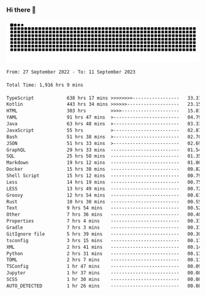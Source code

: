 ### Hi there 👋

<picture>
  <source media="(prefers-color-scheme: dark)" srcset="https://raw.githubusercontent.com/heyline/heyline/output/github-contribution-grid-snake-dark.svg">
  <source media="(prefers-color-scheme: light)" srcset="https://raw.githubusercontent.com/heyline/heyline/output/github-contribution-grid-snake.svg">
  <img alt="github contribution grid snake animation" src="https://raw.githubusercontent.com/heyline/heyline/output/github-contribution-grid-snake.svg">
</picture>

<!--START_SECTION:waka-->

```txt
From: 27 September 2022 - To: 11 September 2023

Total Time: 1,916 hrs 9 mins

TypeScript            638 hrs 17 mins >>>>>>>>-----------------   33.31 %
Kotlin                443 hrs 34 mins >>>>>>-------------------   23.15 %
HTML                  303 hrs         >>>>---------------------   15.81 %
YAML                  91 hrs 47 mins  >------------------------   04.79 %
Java                  63 hrs 48 mins  >------------------------   03.33 %
JavaScript            55 hrs          >------------------------   02.87 %
Bash                  51 hrs 38 mins  >------------------------   02.70 %
JSON                  51 hrs 33 mins  >------------------------   02.69 %
GraphQL               29 hrs 33 mins  -------------------------   01.54 %
SQL                   25 hrs 50 mins  -------------------------   01.35 %
Markdown              19 hrs 12 mins  -------------------------   01.00 %
Docker                15 hrs 38 mins  -------------------------   00.82 %
Shell Script          15 hrs 12 mins  -------------------------   00.79 %
Less                  14 hrs 19 mins  -------------------------   00.75 %
LESS                  13 hrs 49 mins  -------------------------   00.72 %
Groovy                12 hrs 54 mins  -------------------------   00.67 %
Rust                  10 hrs 30 mins  -------------------------   00.55 %
Text                  9 hrs 54 mins   -------------------------   00.52 %
Other                 7 hrs 36 mins   -------------------------   00.40 %
Properties            7 hrs 4 mins    -------------------------   00.37 %
Gradle                7 hrs 3 mins    -------------------------   00.37 %
GitIgnore file        5 hrs 39 mins   -------------------------   00.30 %
tsconfig              3 hrs 15 mins   -------------------------   00.17 %
XML                   2 hrs 41 mins   -------------------------   00.14 %
Python                2 hrs 31 mins   -------------------------   00.13 %
TOML                  2 hrs 7 mins    -------------------------   00.11 %
TSConfig              1 hr 47 mins    -------------------------   00.09 %
Jupyter               1 hr 37 mins    -------------------------   00.08 %
SCSS                  1 hr 30 mins    -------------------------   00.08 %
AUTO_DETECTED         1 hr 26 mins    -------------------------   00.08 %
```

<!--END_SECTION:waka-->

